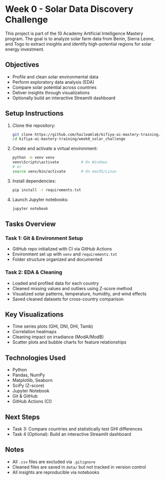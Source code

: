 # Week 0 - Solar Data Discovery Challenge

This project is part of the 10 Academy Artificial Intelligence Mastery program. The goal is to analyze solar farm data from Benin, Sierra Leone, and Togo to extract insights and identify high-potential regions for solar energy investment.

## Objectives

- Profile and clean solar environmental data
- Perform exploratory data analysis (EDA)
- Compare solar potential across countries
- Deliver insights through visualizations
- Optionally build an interactive Streamlit dashboard

## Setup Instructions

1. Clone the repository:
   ```bash
   git clone https://github.com/haileamlak/kifiya-ai-mastery-training.git
   cd kifiya-ai-mastery-training/week0_solar_challenge
   ```

2. Create and activate a virtual environment:

   ```bash
   python -m venv venv
   venv\Scripts\activate          # On Windows
   # or
   source venv/bin/activate       # On macOS/Linux
   ```

3. Install dependencies:

   ```bash
   pip install -r requirements.txt
   ```

4. Launch Jupyter notebooks:

   ```bash
   jupyter notebook
   ```

## Tasks Overview

### Task 1: Git & Environment Setup

* GitHub repo initialized with CI via GitHub Actions
* Environment set up with `venv` and `requirements.txt`
* Folder structure organized and documented

### Task 2: EDA & Cleaning

* Loaded and profiled data for each country
* Cleaned missing values and outliers using Z-score method
* Visualized solar patterns, temperature, humidity, and wind effects
* Saved cleaned datasets for cross-country comparison

## Key Visualizations

* Time series plots (GHI, DNI, DHI, Tamb)
* Correlation heatmaps
* Cleaning impact on irradiance (ModA/ModB)
* Scatter plots and bubble charts for feature relationships

## Technologies Used

* Python
* Pandas, NumPy
* Matplotlib, Seaborn
* SciPy (Z-score)
* Jupyter Notebook
* Git & GitHub
* GitHub Actions (CI)

## Next Steps

* Task 3: Compare countries and statistically test GHI differences
* Task 4 (Optional): Build an interactive Streamlit dashboard

## Notes

* All `.csv` files are excluded via `.gitignore`
* Cleaned files are saved in `data/` but not tracked in version control
* All insights are reproducible via notebooks
